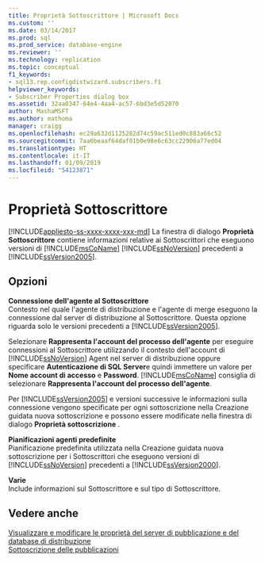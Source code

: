 ```yaml
---
title: Proprietà Sottoscrittore | Microsoft Docs
ms.custom: ''
ms.date: 03/14/2017
ms.prod: sql
ms.prod_service: database-engine
ms.reviewer: ''
ms.technology: replication
ms.topic: conceptual
f1_keywords:
- sql13.rep.configdistwizard.subscribers.f1
helpviewer_keywords:
- Subscriber Properties dialog box
ms.assetid: 32aa0347-64e4-4aa4-ac57-6bd3e5d52070
author: MashaMSFT
ms.author: mathoma
manager: craigg
ms.openlocfilehash: ec29a632d1125282d74c59ac511ed0c883a66c52
ms.sourcegitcommit: 7aa6beaaf64daf01b0e98e6c63cc22906a77ed04
ms.translationtype: HT
ms.contentlocale: it-IT
ms.lasthandoff: 01/09/2019
ms.locfileid: "54123871"
---
```

# <a name="subscriber-properties"></a>Proprietà Sottoscrittore
[!INCLUDE[appliesto-ss-xxxx-xxxx-xxx-md](../../includes/appliesto-ss-xxxx-xxxx-xxx-md.md)]
  La finestra di dialogo **Proprietà Sottoscrittore** contiene informazioni relative ai Sottoscrittori che eseguono versioni di [!INCLUDE[msCoName](../../includes/msconame-md.md)] [!INCLUDE[ssNoVersion](../../includes/ssnoversion-md.md)] precedenti a [!INCLUDE[ssVersion2005](../../includes/ssversion2005-md.md)].  
  
## <a name="options"></a>Opzioni  
 **Connessione dell'agente al Sottoscrittore**  
 Contesto nel quale l'agente di distribuzione e l'agente di merge eseguono la connessione dal server di distribuzione al Sottoscrittore. Questa opzione riguarda solo le versioni precedenti a [!INCLUDE[ssVersion2005](../../includes/ssversion2005-md.md)].  
  
 Selezionare **Rappresenta l'account del processo dell'agente** per eseguire connessioni al Sottoscrittore utilizzando il contesto dell'account di [!INCLUDE[ssNoVersion](../../includes/ssnoversion-md.md)] Agent nel server di distribuzione oppure specificare **Autenticazione di SQL Server**e quindi immettere un valore per **Nome account di accesso** e **Password**. [!INCLUDE[msCoName](../../includes/msconame-md.md)] consiglia di selezionare **Rappresenta l'account del processo dell'agente**.  
  
 Per [!INCLUDE[ssVersion2005](../../includes/ssversion2005-md.md)] e versioni successive le informazioni sulla connessione vengono specificate per ogni sottoscrizione nella Creazione guidata nuova sottoscrizione e possono essere modificate nella finestra di dialogo **Proprietà sottoscrizione** .  
  
 **Pianificazioni agenti predefinite**  
 Pianificazione predefinita utilizzata nella Creazione guidata nuova sottoscrizione per i Sottoscrittori che eseguono versioni di [!INCLUDE[ssNoVersion](../../includes/ssnoversion-md.md)] precedenti a [!INCLUDE[ssVersion2000](../../includes/ssversion2000-md.md)].  
  
 **Varie**  
 Include informazioni sul Sottoscrittore e sul tipo di Sottoscrittore.  
  
## <a name="see-also"></a>Vedere anche  
 [Visualizzare e modificare le proprietà del server di pubblicazione e del database di distribuzione](../../relational-databases/replication/view-and-modify-distributor-and-publisher-properties.md)   
 [Sottoscrizione delle pubblicazioni](../../relational-databases/replication/subscribe-to-publications.md)  
  
  
